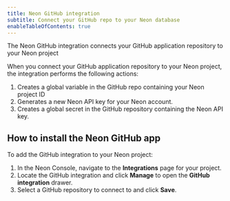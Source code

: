 ```yaml
---
title: Neon GitHub integration
subtitle: Connect your GitHub repo to your Neon database
enableTableOfContents: true
---
```


The Neon GitHub integration connects your GitHub application repository to your Neon project

When you connect your GitHub application repository to your Neon project, the integration performs the following actions:

1. Creates a global variable in the GitHub repo containing your Neon project ID
2. Generates a new Neon API key for your Neon account.
3. Creates a global secret in the GitHub repository containing the Neon API key.

## How to install the Neon GitHub app

To add the GitHub integration to your Neon project:

1. In the Neon Console, navigate to the **Integrations** page for your project.
2. Locate the GitHub integration and click **Manage** to open the **GitHub integration** drawer.
3. Select a GitHub repository to connect to and click **Save**.



